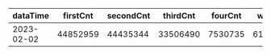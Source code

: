 |dataTime|firstCnt|secondCnt|thirdCnt|fourCnt|winCnt|vrate|wrate|
|-|-|-|-|-|-|-|-|
|2023-02-02|44852959|44435344|33506490|7530735|6159278|88.7%|13.1%|